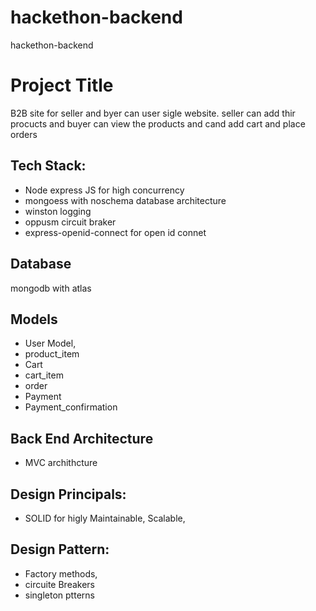 # hackethon-backend
hackethon-backend

# Project Title
B2B site for seller and byer can user sigle website. seller can add thir procucts and buyer can view the products and cand add cart and place orders

## Tech Stack:
 * Node express JS  for high concurrency
 * mongoess with  noschema database architecture
 * winston logging
 * oppusm circuit braker
 * express-openid-connect for open id connet
 
## Database
  mongodb with atlas


## Models
* User Model,
* product_item
* Cart
* cart_item
* order
* Payment
* Payment_confirmation

## Back End Architecture
* MVC archithcture 

## Design Principals:
* SOLID for higly Maintainable, Scalable,

## Design Pattern:
* Factory methods,
* circuite Breakers
* singleton ptterns
 
